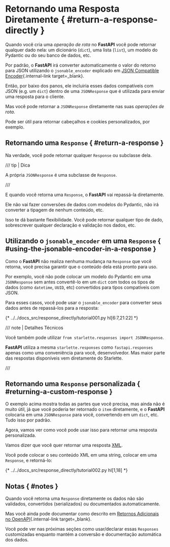 # Retornando uma Resposta Diretamente { #return-a-response-directly }

Quando você cria uma *operação de rota* no **FastAPI** você pode retornar qualquer dado nela: um dicionário (`dict`), uma lista (`list`), um modelo do Pydantic ou do seu banco de dados, etc.

Por padrão, o **FastAPI** irá converter automaticamente o valor do retorno para JSON utilizando o `jsonable_encoder` explicado em [JSON Compatible Encoder](../tutorial/encoder.md){.internal-link target=_blank}.

Então, por baixo dos panos, ele incluiria esses dados compatíveis com JSON (e.g. um `dict`) dentro de uma `JSONResponse` que é utilizada para enviar uma resposta para o cliente.

Mas você pode retornar a `JSONResponse` diretamente nas suas *operações de rota*.

Pode ser útil para retornar cabeçalhos e cookies personalizados, por exemplo.

## Retornando uma `Response` { #return-a-response }

Na verdade, você pode retornar qualquer `Response` ou subclasse dela.

/// tip | Dica

A própria `JSONResponse` é uma subclasse de `Response`.

///

E quando você retorna uma `Response`, o **FastAPI** vai repassá-la diretamente.

Ele não vai fazer conversões de dados com modelos do Pydantic, não irá converter a tipagem de nenhum conteúdo, etc.

Isso te dá bastante flexibilidade. Você pode retornar qualquer tipo de dado, sobrescrever qualquer declaração e validação nos dados, etc.

## Utilizando o `jsonable_encoder` em uma `Response` { #using-the-jsonable-encoder-in-a-response }

Como o **FastAPI** não realiza nenhuma mudança na `Response` que você retorna, você precisa garantir que o conteúdo dela está pronto para uso.

Por exemplo, você não pode colocar um modelo do Pydantic em uma `JSONResponse` sem antes convertê-lo em um `dict` com todos os tipos de dados (como `datetime`, `UUID`, etc) convertidos para tipos compatíveis com JSON.

Para esses casos, você pode usar o `jsonable_encoder` para converter seus dados antes de repassá-los para a resposta:

{* ../../docs_src/response_directly/tutorial001.py hl[6:7,21:22] *}

/// note | Detalhes Técnicos

Você também pode utilizar `from starlette.responses import JSONResponse`.

**FastAPI** utiliza a mesma `starlette.responses` como `fastapi.responses` apenas como uma conveniência para você, desenvolvedor. Mas maior parte das respostas disponíveis vem diretamente do Starlette.

///

## Retornando uma `Response` personalizada { #returning-a-custom-response }

O exemplo acima mostra todas as partes que você precisa, mas ainda não é muito útil, já que você poderia ter retornado o `item` diretamente, e o **FastAPI** colocaria em uma `JSONResponse` para você, convertendo em um `dict`, etc. Tudo isso por padrão.

Agora, vamos ver como você pode usar isso para retornar uma resposta personalizada.

Vamos dizer que você quer retornar uma resposta <a href="https://en.wikipedia.org/wiki/XML" class="external-link" target="_blank">XML</a>.

Você pode colocar o seu conteúdo XML em uma string, colocar em uma `Response`, e retorná-lo:

{* ../../docs_src/response_directly/tutorial002.py hl[1,18] *}

## Notas { #notes }

Quando você retorna uma `Response` diretamente os dados não são validados, convertidos (serializados) ou documentados automaticamente.

Mas você ainda pode documentar como descrito em [Retornos Adicionais no OpenAPI](additional-responses.md){.internal-link target=_blank}.

Você pode ver nas próximas seções como usar/declarar essas `Responses` customizadas enquanto mantém a conversão e documentação automática dos dados.
